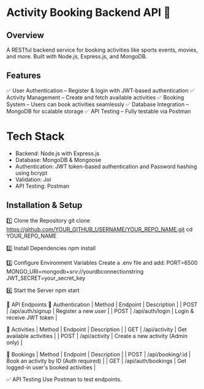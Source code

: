 # Activity Booking Backend API 🚀

## Overview
A RESTful backend service for booking activities like sports events, movies, and more. Built with Node.js, Express.js, and MongoDB.

## Features
✅ User Authentication – Register & login with JWT-based authentication
✅ Activity Management – Create and fetch available activities
✅ Booking System – Users can book activities seamlessly
✅ Database Integration – MongoDB for scalable storage
✅ API Testing – Fully testable via Postman

# Tech Stack
- Backend: Node.js with Express.js
- Database: MongoDB & Mongoose
- Authentication: JWT token-based authentication and Password hashing using bcrypt
- Validation: Joi
- API Testing: Postman

## Installation & Setup
1️⃣ Clone the Repository
git clone https://github.com/YOUR_GITHUB_USERNAME/YOUR_REPO_NAME.git
cd YOUR_REPO_NAME


2️⃣ Install Dependencies
npm install


3️⃣ Configure Environment Variables
Create a .env file and add:
PORT=6500
MONGO_URI=mongodb+srv://yourdbconnectionstring
JWT_SECRET=your_secret_key


4️⃣ Start the Server
npm start


📌 API Endpoints
🔹 Authentication
| Method | Endpoint | Description | 
| POST | /api/auth/signup | Register a new user | 
| POST | /api/auth/login | Login & receive JWT token | 


🔹 Activities
| Method | Endpoint | Description | 
| GET | /api/activity | Get available activities | 
| POST | /api/activity | Create a new activity (Admin only) | 


🔹 Bookings
| Method | Endpoint | Description | 
| POST | /api/booking/:id | Book an activity by ID (Auth required) | 
| GET | /api/auth/bookings | Get logged-in user's booked activities | 


✅ API Testing
Use Postman to test endpoints.
